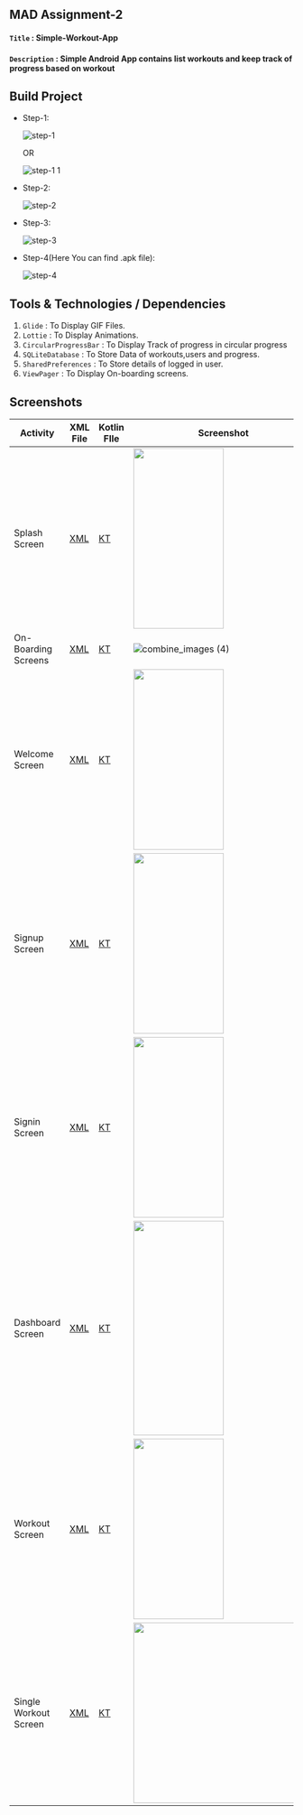 ## MAD Assignment-2

#### `Title` : Simple-Workout-App

#### `Description` : Simple Android App contains list workouts and keep track of progress based on workout

## Build Project
- Step-1:

  ![step-1](https://user-images.githubusercontent.com/39413518/144717820-9bf291b0-2390-4f66-8e61-e862907d84a2.png)

  OR

  ![step-1 1](https://user-images.githubusercontent.com/39413518/144733484-057cf1ed-ceb9-4056-95f0-ad3726f01dfd.png)

- Step-2:

  ![step-2](https://user-images.githubusercontent.com/39413518/144717957-c964ab94-2202-4c97-a1be-5f09febb201d.png)

- Step-3:

  ![step-3](https://user-images.githubusercontent.com/39413518/144717991-eaa1e0c1-2e06-42b2-9b40-52073e4b0577.png)

- Step-4(Here You can find .apk file):

  ![step-4](https://user-images.githubusercontent.com/39413518/144718272-5728d2b4-a77c-4ff7-9fc7-6090369361a4.png)

## Tools & Technologies / Dependencies
1. `Glide` : To Display GIF Files.
2. `Lottie` : To Display Animations.
3. `CircularProgressBar` : To Display Track of progress in circular progress
4. `SQLiteDatabase` : To Store Data of workouts,users and progress.
5. `SharedPreferences` : To Store details of logged in user.
6. `ViewPager` : To Display On-boarding screens.

## Screenshots

| Activity | XML File | Kotlin FIle | Screenshot |
|---|---|---|---|
| Splash Screen | [XML](https://github.com/mihir145/Simple-Workout-App/blob/master/app/src/main/res/layout/activity_splash_screen.xml) | [KT](https://github.com/mihir145/Simple-Workout-App/blob/master/app/src/main/java/com/example/finalprojectassignment_20012022003/SplashScreenActivity.kt) | <img src="https://user-images.githubusercontent.com/39413518/144719495-77d7c0e2-4f96-4bff-9eff-aa8076188139.png" width="160" height="320" /> |
| On-Boarding Screens | [XML](https://github.com/mihir145/Simple-Workout-App/blob/master/app/src/main/res/layout/activity_on_boarding.xml) | [KT](https://github.com/mihir145/Simple-Workout-App/blob/master/app/src/main/java/com/example/finalprojectassignment_20012022003/OnBoardingActivity.kt) | ![combine_images (4)](https://user-images.githubusercontent.com/39413518/144719435-039571e9-4d1c-4e65-8371-8dba640a9551.jpg) |
| Welcome Screen | [XML](https://github.com/mihir145/Simple-Workout-App/blob/master/app/src/main/res/layout/activity_welcome.xml) | [KT](https://github.com/mihir145/Simple-Workout-App/blob/master/app/src/main/java/com/example/finalprojectassignment_20012022003/WelcomeActivity.kt) | <img src="https://user-images.githubusercontent.com/39413518/144719670-96ee75a2-c042-4ea5-810d-ab7f3a95bf2f.png" width="160" height="320" /> |
| Signup Screen | [XML](https://github.com/mihir145/Simple-Workout-App/blob/master/app/src/main/res/layout/activity_signup.xml) | [KT](https://github.com/mihir145/Simple-Workout-App/blob/master/app/src/main/java/com/example/finalprojectassignment_20012022003/SignupActivity.kt) | <img src="https://user-images.githubusercontent.com/39413518/144720034-c40618c3-c9ca-4170-8f05-4988c523f52e.png" width="160" height="320" /> |
| Signin Screen | [XML](https://github.com/mihir145/Simple-Workout-App/blob/master/app/src/main/res/layout/activity_signin.xml) | [KT](https://github.com/mihir145/Simple-Workout-App/blob/master/app/src/main/java/com/example/finalprojectassignment_20012022003/SigninActivity.kt) | <img src="https://user-images.githubusercontent.com/39413518/144720091-efcfb56e-d4bb-4fd0-a7b3-f60918efccbe.png" width="160" height="320" /> |
| Dashboard Screen | [XML](https://github.com/mihir145/Simple-Workout-App/blob/master/app/src/main/res/layout/activity_dash_board.xml) | [KT](https://github.com/mihir145/Simple-Workout-App/blob/master/app/src/main/java/com/example/finalprojectassignment_20012022003/DashBoardActivity.kt) |<img src="https://user-images.githubusercontent.com/39413518/144719760-573990b6-2f8b-467e-afaf-3f8109e2b8ec.png" width="160" height="380" /> |
| Workout Screen | [XML](https://github.com/mihir145/Simple-Workout-App/blob/master/app/src/main/res/layout/activity_workout.xml) | [KT](https://github.com/mihir145/Simple-Workout-App/blob/master/app/src/main/java/com/example/finalprojectassignment_20012022003/WorkoutActivity.kt) | <img src="https://user-images.githubusercontent.com/39413518/144720136-3a7b606e-8dd6-4641-aa23-913c5b054231.png" width="160" height="320" /> |
| Single Workout Screen | [XML](https://github.com/mihir145/Simple-Workout-App/blob/master/app/src/main/res/layout/activity_single_workout.xml) | [KT](https://github.com/mihir145/Simple-Workout-App/blob/master/app/src/main/java/com/example/finalprojectassignment_20012022003/SingleWorkoutActivity.kt) | <img src="https://user-images.githubusercontent.com/39413518/144720256-b0004417-c270-454f-8848-9ddda11843bd.jpg" width="320" height="320" /> |



